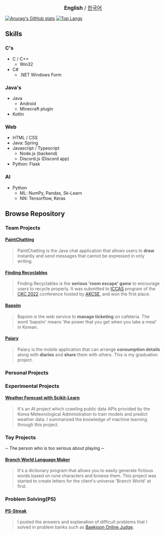 <p align="center">
<big><b>English</b> / <a href="https://github.com/DoubleDeltas/DoubleDeltas/blob/master/README_kr.md">한국어</a></big></p>

[![Anurag's GitHub stats](https://github-readme-stats.vercel.app/api?username=DoubleDeltas)](https://github.com/anuraghazra/github-readme-stats)
[![Top Langs](https://github-readme-stats.vercel.app/api/top-langs/?username=DoubleDeltas&layout=compact&theme=light&langs_count=8)](https://github.com/anuraghazra/github-readme-stats)
## Skills
### C's
* C / C++
	* Win32
* C#
	* .NET Windows Form

### Java's
* Java
	* Android
	* Minecraft plugin
* Kotlin

### Web
* HTML / CSS
* Java: Spring
* Javascript / Typescript
	* Node.js (backend)
	* Discord.js (Discord app)
* Python: Flask

### AI
* Python
	* ML: NumPy, Pandas, Sk-Learn
	* NN: Tensorflow, Keras

## Browse Repository

### Team Projects
#### [PaintChatting](https://github.com/yunseunghyeok/PaintChatting)
> PaintChatting is the Java chat application that allows users to **draw** instantly and send messages that cannot be expressed in only writing.

#### [Finding Recyclables](https://github.com/2022-ICCAS-Team8/recycle-PartTimeJob)
> Finding Recyclables is the **serious 'room escape' game** to encourage users to recycle properly. It was submitted to [ICCAS](http://akcse.ca/ckc2022/index.php?gt=pro/pro06) program of the [CKC 2022](http://akcse.ca/ckc2022/) conference hosted by [AKCSE](https://www.akcse.ca/), and won the first place.

#### [Bapsim](https://github.com/CapstoneDesign-Plus/CapstoneDesign2022)
> Bapsim is the web service to **manage ticketing** on cafeteria. The word 'bapsim' means 'the power that you get when you take a meal' in Korean.

#### [Paiary](https://github.com/Graduation-23)
> Paiary is the mobile application that can arrange **consumption details** along with **diaries** and **share** them with others. This is my graduation project.

### Personal Projects
> 

### Experimental Projects
#### [Weather Forecast with Scikit-Learn](https://github.com/DoubleDeltas/WeatherForecastWithSklearn)
> It's an AI project which crawling public data APIs provided by the Korea Meteorological Administration to train models and predict weather data. I summarized the knowledge of machine learning through this project.

### Toy Projects
─ The person who is too serious about playing ─

#### [Branch World Language Maker](https://github.com/DoubleDeltas/BranchWorldLangMaker)
> It's a dictionary program that allows you to easily generate fictious words based on rune characters and browse them. This project was started to create letters for the client's universe 'Branch World' at first.

### Problem Solving(PS)
#### [PS-Streak](https://github.com/DoubleDeltas/PS-Streak)
> I posted the answers and explanation of difficult problems that I solved in problem banks such as [Baekjoon Online Judge](https://www.acmicpc.net/).
